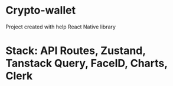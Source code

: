 # Crypto-wallet
Project created with help React Native library


# Stack: API Routes, Zustand, Tanstack Query, FaceID, Charts, Clerk
